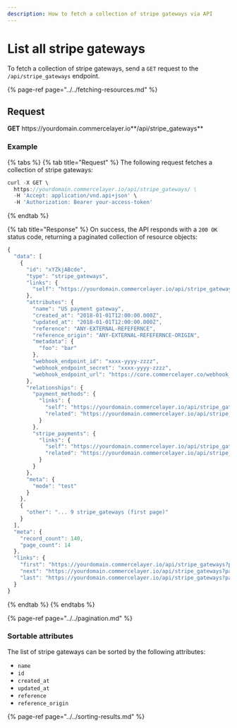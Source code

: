 ```yaml
---
description: How to fetch a collection of stripe gateways via API
---
```


# List all stripe gateways

To fetch a collection of stripe gateways, send a `GET` request to the `/api/stripe_gateways` endpoint.

{% page-ref page="../../fetching-resources.md" %}

## Request

**GET** https://<i></i>yourdomain.commercelayer.io**/api/stripe_gateways**

### **Example**

{% tabs %}
{% tab title="Request" %}
The following request fetches a collection of stripe gateways:

```javascript
curl -X GET \
  https://yourdomain.commercelayer.io/api/stripe_gateways/ \
  -H 'Accept: application/vnd.api+json' \
  -H 'Authorization: Bearer your-access-token'
```
{% endtab %}

{% tab title="Response" %}
On success, the API responds with a `200 OK` status code, returning a paginated collection of resource objects:

```javascript
{
  "data": [
    {
      "id": "xYZkjABcde",
      "type": "stripe_gateways",
      "links": {
        "self": "https://yourdomain.commercelayer.io/api/stripe_gateways/xYZkjABcde"
      },
      "attributes": {
        "name": "US payment gateway",
        "created_at": "2018-01-01T12:00:00.000Z",
        "updated_at": "2018-01-01T12:00:00.000Z",
        "reference": "ANY-EXTERNAL-REFEFERNCE",
        "reference_origin": "ANY-EXTERNAL-REFEFERNCE-ORIGIN",
        "metadata": {
          "foo": "bar"
        },
        "webhook_endpoint_id": "xxxx-yyyy-zzzz",
        "webhook_endpoint_secret": "xxxx-yyyy-zzzz",
        "webhook_endpoint_url": "https://core.commercelayer.co/webhook_callbacks/stripe_gateways/xxxxx"
      },
      "relationships": {
        "payment_methods": {
          "links": {
            "self": "https://yourdomain.commercelayer.io/api/stripe_gateways/xYZkjABcde/relationships/payment_methods",
            "related": "https://yourdomain.commercelayer.io/api/stripe_gateways/xYZkjABcde/payment_methods"
          }
        },
        "stripe_payments": {
          "links": {
            "self": "https://yourdomain.commercelayer.io/api/stripe_gateways/xYZkjABcde/relationships/stripe_payments",
            "related": "https://yourdomain.commercelayer.io/api/stripe_gateways/xYZkjABcde/stripe_payments"
          }
        }
      },
      "meta": {
        "mode": "test"
      }
    },
    {
      "other": "... 9 stripe_gateways (first page)"
    }
  ],
  "meta": {
    "record_count": 140,
    "page_count": 14
  },
  "links": {
    "first": "https://yourdomain.commercelayer.io/api/stripe_gateways?page[number]=1&page[size]=10",
    "next": "https://yourdomain.commercelayer.io/api/stripe_gateways?page[number]=2&page[size]=10",
    "last": "https://yourdomain.commercelayer.io/api/stripe_gateways?page[number]=14&page[size]=10"
  }
}
```
{% endtab %}
{% endtabs %}

{% page-ref page="../../pagination.md" %}

### Sortable attributes

The list of stripe gateways can be sorted by the following attributes:

* `name`
* `id`
* `created_at`
* `updated_at`
* `reference`
* `reference_origin`

{% page-ref page="../../sorting-results.md" %}

